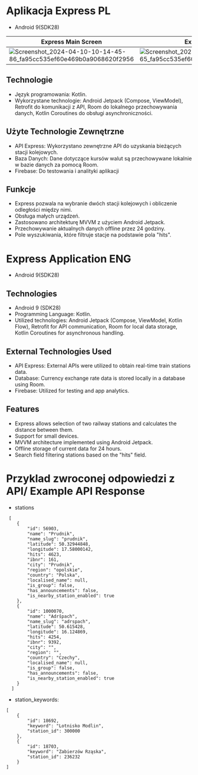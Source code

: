 # Aplikacja Express PL
- Android 9(SDK28)

| Express Main Screen | Express List |
| ---- | ---- |
| ![Screenshot_2024-04-10-10-14-45-86_fa95cc535ef60e469b0a9068620f2956](https://github.com/ArtemBudnitski/Express/assets/126951785/e466efba-484d-46de-bf9f-3d2c233e4aba) | ![Screenshot_2024-04-10-10-14-28-65_fa95cc535ef60e469b0a9068620f2956](https://github.com/ArtemBudnitski/Express/assets/126951785/56ada1c3-0519-433d-9395-dfb3aecc5989) |



## Technologie

- Język programowania: Kotlin.
- Wykorzystane technologie: Android Jetpack (Compose, ViewModel), Retrofit do komunikacji z API, Room do lokalnego przechowywania danych, Kotlin Coroutines do obsługi asynchroniczności.

## Użyte Technologie Zewnętrzne

- API Express: Wykorzystano zewnętrzne API do uzyskania bieżących stacji kolejowych.
- Baza Danych: Dane dotyczące kursów walut są przechowywane lokalnie w bazie danych za pomocą Room.
- Firebase: Do testowania i analityki aplikacji

## Funkcje

- Express pozwala na wybranie dwóch stacji kolejowych i obliczenie odległości między nimi.
- Obsługa małych urządzeń.
- Zastosowano architekturę MVVM z użyciem Android Jetpack.
- Przechowywanie aktualnych danych offline przez 24 godziny.
- Pole wyszukiwania, które filtruje stacje na podstawie pola "hits".

  

# Express Application ENG
- Android 9(SDK28)

## Technologies

- Android 9 (SDK28)
- Programming Language: Kotlin.
- Utilized technologies: Android Jetpack (Compose, ViewModel, Kotlin Flow), Retrofit for API communication, Room for local data storage, Kotlin Coroutines for asynchronous handling.

## External Technologies Used

- API Express: External APIs were utilized to obtain real-time train stations data.
- Database: Currency exchange rate data is stored locally in a database using Room.
- Firebase: Utilized for testing and app analytics.

## Features

- Express allows selection of two railway stations and calculates the distance between them.
- Support for small devices.
- MVVM architecture implemented using Android Jetpack.
- Offline storage of current data for 24 hours.
- Search field filtering stations based on the "hits" field.

 # Przyklad zwroconej odpowiedzi z API/ Example API Response

 - stations
```
 [
    {
        "id": 56903,
        "name": "Prudnik",
        "name_slug": "prudnik",
        "latitude": 50.32944848,
        "longitude": 17.58000142,
        "hits": 4623,
        "ibnr": 161,
        "city": "Prudnik",
        "region": "opolskie",
        "country": "Polska",
        "localised_name": null,
        "is_group": false,
        "has_announcements": false,
        "is_nearby_station_enabled": true
    },
    {
        "id": 1000070,
        "name": "Adršpach",
        "name_slug": "adrspach",
        "latitude": 50.615428,
        "longitude": 16.124869,
        "hits": 4254,
        "ibnr": 9392,
        "city": "",
        "region": "",
        "country": "Czechy",
        "localised_name": null,
        "is_group": false,
        "has_announcements": false,
        "is_nearby_station_enabled": true
    }
  ]
```

- station_keywords:
```
[
    {
        "id": 18692,
        "keyword": "Lotnisko Modlin",
        "station_id": 300000
    },
    {
        "id": 18703,
        "keyword": "Zabierzów Rząska",
        "station_id": 236232
    }
]
```

